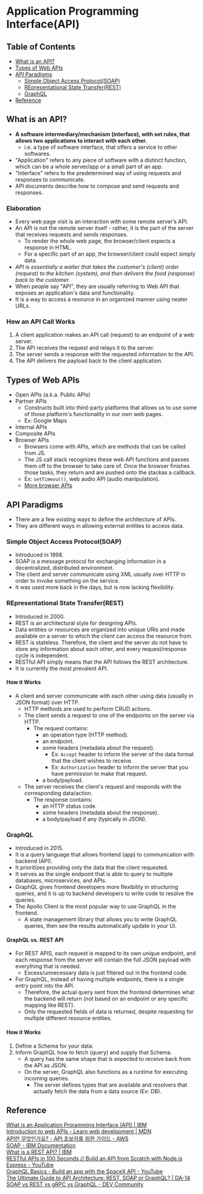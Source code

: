# Application Programming Interface(API)

## Table of Contents
- [What is an API?](#what-is-an-api)
- [Types of Web APIs](#types-of-web-apis)
- [API Paradigms](#api-paradigms)
  - [Simple Object Access Protocol(SOAP)](#simple-object-access-protocolsoap)
  - [REpresentational State Transfer(REST)](#representational-state-transferrest)
  - [GraphQL](#graphql)
- [Reference](#reference)

## What is an API?
- **A software intermediary/mechanism (interface), with set rules, that allows two applications to interact with each other.**
  - i.e. a type of software interface, that offers a service to other softwares.
- "Application" refers to any piece of software with a distinct function, which can be a whole server/app or a small part of an app.
- "Interface" refers to the predetermined way of using requests and responses to communicate.
- API documents describe how to compose and send requests and responses.
### Elaboration
- Every web page visit is an interaction with some remote server’s API.
- An API is not the remote server itself - rather, it is the part of the server that receives requests and sends responses.
  - To render the whole web page, the browser/client expects a response in HTML.
  - For a specific part of an app, the browser/client could expect simply data.
- *API is essentially a waiter that takes the customer's (client) order (request) to the kitchen (system), and then delivers the food (response) back to the customer.*
- When people say "API", they are usually referring to Web API that exposes an application's data and functionality.
- It is a way to access a resource in an organized manner using neater URLs.
### How an API Call Works
1. A client application makes an API call (request) to an endpoint of a web server.
2. The API receives the request and relays it to the server.
3. The server sends a response with the requested information to the API.
4. The API delivers the payload back to the client application.

## Types of Web APIs
- Open APIs (a.k.a. Public APIs)
- Partner APIs
  - Constructs built into third-party platforms that allows us to use some of those platform's functionality in our own web pages.
  - Ex: Google Maps
- Internal APIs
- Composite APIs
- Browser APIs
  - Browsers come with APIs, which are methods that can be called from JS.
  - The JS call stack recognizes these web API functions and passes them off to the browser to take care of. Once the browser finishes those tasks, they return and are pushed onto the stackas a callback.
  - Ex: `setTimeout()`, web audio API (audio manipulation).
  - [More browser APIs](https://developer.mozilla.org/en-US/docs/Web/API)

## API Paradigms
- There are a few existing ways to define the architecture of APIs.
- They are different ways in allowing external entities to access data.
### Simple Object Access Protocol(SOAP)
- Introduced in 1998.
- SOAP is a message protocol for exchanging information in a decentralized, distributed environment.
- The client and server communicate using XML usually over HTTP in order to invoke something on the service.
- It was used more back in the days, but is now lacking flexibility.
### REpresentational State Transfer(REST)
- Introduced in 2000.
- REST is an architectural style for designing APIs.
- Data entities or resources are organized into unique URIs and made available on a server to which the client can access the resource from.
- REST is stateless. Therefore, the client and the server do not have to store any information about each other, and every request/response cycle is independent.
- RESTful API simply means that the API follows the REST architecture.
- It is currently the most prevalent API.
#### How it Works
- A client and server communicate with each other using data (usually in JSON format) over HTTP.
  - HTTP methods are used to perform CRUD actions.
  - The client sends a request to one of the endpoints on the server via HTTP.
    - The request contains:
      - an operation type (HTTP method).
      - an endpoint.
      - some headers (metadata about the request).
        - Ex: `Accept` header to inform the server of the data format that the client wishes to receive.
        - Ex: `Authorization` header to inform the server that you have permission to make that request.
      - a body/payload.
  - The server receives the client's request and responds with the corresponding data/action.
    - The response contains:
      - an  HTTP status code.
      - some headers (metadata about the response).
      - a body/payload if any (typically in JSON).
### GraphQL
- Introduced in 2015.
- It is a query language that allows frontend (app) to communication with backend (API).
- It prioritizes providing only the data that the client requested.
- It serves as the single endpoint that is able to query to multiple databases, microservices, and APIs.
- GraphQL gives frontend developers more flexibility in structuring queries, and it is up to backend developers to write code to resolve the queries.
- The Apollo Client is the most popular way to use GraphQL in the frontend.
  - A state management library that allows you to write GraphQL queries, then see the results automatically update in your UI.
#### GraphQL vs. REST API
- For REST APIS, each request is mapped to its own unique endpoint, and each response from the server will contain the full JSON payload with everything that is needed.
  - Excess/unnecessary data is just filtered out in the frontend code.
- For GraphQL, instead of having multiple endpoints, there is a single entry point into the API.
  - Therefore, the actual query sent from the frontend determines what the backend will return (not based on an endpoint or any specific mapping like REST).
  - Only the requested fields of data is returned, despite requesting for multiple different resource entities.
#### How it Works
1. Define a Schema for your data.
2. Inform GraphQL how to fetch (query) and supply that Schema.
    - A query has the same shape that is expected to receive back from the API as JSON.
    - On the server, GraphQL also functions as a runtime for executing incoming queries.
      - The server defines types that are available and resolvers that actually fetch the data from a data source (Ex: DB).


## Reference
[What is an Application Proramming Interface (API) | IBM](https://www.ibm.com/cloud/learn/api)  
[Introduction to web APIs - Learn web development | MDN](https://developer.mozilla.org/en-US/docs/Learn/JavaScript/Client-side_web_APIs/Introduction)  
[API란 무엇인가요? - API 초보자를 위한 가이드 - AWS](https://aws.amazon.com/ko/what-is/api/)  
[SOAP - IBM Documentation](https://www.ibm.com/docs/en/wasdtfe?topic=applications-soap)  
[What is a REST API? | IBM](https://www.ibm.com/cloud/learn/rest-apis)  
[RESTful APIs in 100 Seconds // Build an API from Scratch with Node.js Express - YouTube](https://www.youtube.com/watch?v=-MTSQjw5DrM&ab_channel=Fireship)  
[GraphQL Basics - Build an app with the SpaceX API - YouTube](https://www.youtube.com/watch?v=7wzR4Ig5pTI&ab_channel=Fireship)  
[The Ultimate Guide to API Architecture: REST, SOAP or GraphQL? | DA-14](https://da-14.com/blog/ultimate-guide-api-architecture-rest-soap-or-graphql)  
[SOAP vs REST vs gRPC vs GraphQL - DEV Community](https://dev.to/andreidascalu/soap-vs-rest-vs-grpc-vs-graphql-1ib6)  
